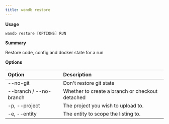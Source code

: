 ```yaml
---
title: wandb restore
---
```


**Usage**

`wandb restore [OPTIONS] RUN`

**Summary**

Restore code, config and docker state for a run


**Options**

| **Option** | **Description** |
| :--- | :--- |
| --no-git | Don't restore git state |
| --branch / --no-branch | Whether to create a branch or checkout detached |
| -p, --project | The project you wish to upload to. |
| -e, --entity | The entity to scope the listing to. |



